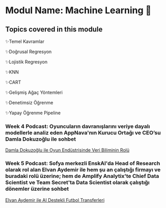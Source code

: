 # Modul Name: Machine Learning 🤖

## Topics covered in this module
✨Temel Kavramlar 

✨Doğrusal Regresyon

✨Lojistik Regresyon

✨KNN

✨CART

✨Gelişmiş Ağaç Yöntemleri

✨Denetimsiz Öğrenme

✨Yapay Öğrenme Pipeline


### Week 4 Podcast: Oyuncuların davranışlarını veriye dayalı modellerle analiz eden AppNava'nın Kurucu Ortağı ve CEO’su Damla Dokuzoğlu ile sohbet
[Damla Dokuzoğlu ile Oyun Endüstrisinde Veri Biliminin Rolü](https://open.spotify.com/episode/0BhrNy7zF10LTfudgqSiiq)

### Week 5 Podcast: Sofya merkezli EnskAI'da Head of Research olarak rol alan Elvan Aydemir ile hem şu an çalıştığı firmayı ve buradaki rolü üzerine; hem de Amplify Analytix'te Chief Data Scientist ve Team Secret'ta Data Scientist olarak çalıştığı dönemler üzerine sohbet 
[Elvan Aydemir ile AI Destekli Futbol Transferleri](https://open.spotify.com/episode/2fhAUIlvvEJDEWy6JZzFmu)
